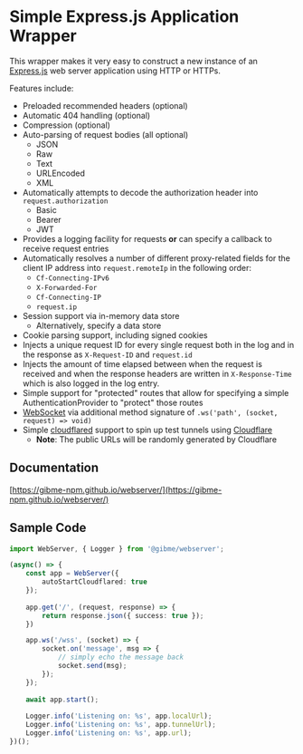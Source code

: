 # Simple Express.js Application Wrapper

This wrapper makes it very easy to construct a new instance of an [Express.js](https://expressjs.com/) web server application using HTTP or HTTPs.

Features include:

* Preloaded recommended headers (optional)
* Automatic 404 handling (optional)
* Compression (optional)
* Auto-parsing of request bodies (all optional)
  * JSON
  * Raw
  * Text
  * URLEncoded
  * XML
* Automatically attempts to decode the authorization header into `request.authorization`
  * Basic
  * Bearer
  * JWT
* Provides a logging facility for requests **or** can specify a callback to receive request entries
* Automatically resolves a number of different proxy-related fields for the client IP address into `request.remoteIp` in the following order:
  * `Cf-Connecting-IPv6`
  * `X-Forwarded-For`
  * `Cf-Connecting-IP`
  * `request.ip`
* Session support via in-memory data store
  * Alternatively, specify a data store
* Cookie parsing support, including signed cookies
* Injects a unique request ID for every single request both in the log and in the response as `X-Request-ID` and `request.id`
* Injects the amount of time elapsed between when the request is received and when the response headers are written in `X-Response-Time` which is also logged in the log entry.
* Simple support for "protected" routes that allow for specifying a simple AuthenticationProvider to "protect" those routes
* [WebSocket](https://en.wikipedia.org/wiki/WebSocket) via additional method signature of `.ws('path', (socket, request) => void)`
* Simple [cloudflared](https://npmjs.com/package/cloudflared) support to spin up test tunnels using [Cloudflare](https://cloudflare.com)
  * **Note**: The public URLs will be randomly generated by Cloudflare

## Documentation

[https://gibme-npm.github.io/webserver/](https://gibme-npm.github.io/webserver/)

## Sample Code

```typescript
import WebServer, { Logger } from '@gibme/webserver';

(async() => {
    const app = WebServer({
        autoStartCloudflared: true
    });
    
    app.get('/', (request, response) => {
        return response.json({ success: true });
    })

    app.ws('/wss', (socket) => {
        socket.on('message', msg => {
            // simply echo the message back
            socket.send(msg);
        });
    });
    
    await app.start();
    
    Logger.info('Listening on: %s', app.localUrl);
    Logger.info('Listening on: %s', app.tunnelUrl);
    Logger.info('Listening on: %s', app.url);
})();
```
